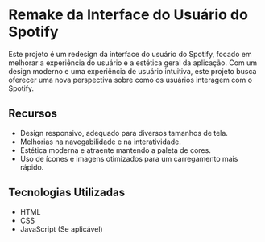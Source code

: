 # Remake da Interface do Usuário do Spotify

Este projeto é um redesign da interface do usuário do Spotify, focado em melhorar a experiência do usuário e a estética geral da aplicação. Com um design moderno e uma experiência de usuário intuitiva, este projeto busca oferecer uma nova perspectiva sobre como os usuários interagem com o Spotify.

## Recursos

- Design responsivo, adequado para diversos tamanhos de tela.
- Melhorias na navegabilidade e na interatividade.
- Estética moderna e atraente mantendo a paleta de cores.
- Uso de ícones e imagens otimizados para um carregamento mais rápido.

## Tecnologias Utilizadas

- HTML
- CSS
- JavaScript (Se aplicável)
